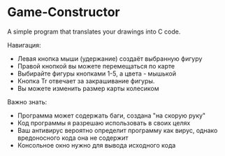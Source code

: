 # Game-Constructor
A simple program that translates your drawings into C code.

Навигация:
 - Левая кнопка мыши (удержание) создаёт выбранную фигуру
 - Правой кнопкой вы можете перемещаться по карте
 - Выбирайте фигуры кнопками 1-5, а цвета - мышькой
 - Кнопка Tr отвечает за закрашивание фигуры.
 - Вы можете изменить размер карты колесиком

Важно знать:
 - Программа может содержать баги, создана "на скорую руку"
 - Код программы я разрешаю использовать в своих целях
 - Ваш антивирус вероятно определит программу как вирус, однако вредоносного кода она не содержит
 - Консольное окно нужно для вывода исходного кода
